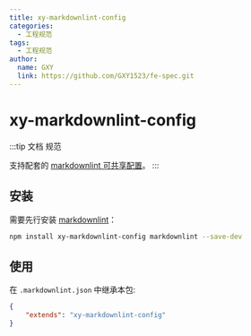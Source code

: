 ```yaml
---
title: xy-markdownlint-config
categories:
  - 工程规范
tags:
  - 工程规范
author:
  name: GXY
  link: https://github.com/GXY1523/fe-spec.git
---
```


# xy-markdownlint-config

:::tip
文档 规范

支持配套的 [markdownlint 可共享配置](https://www.npmjs.com/package/markdownlint#optionsconfig)。
:::


## 安装

需要先行安装 [markdownlint](https://www.npmjs.com/package/markdownlint)：

```bash
npm install xy-markdownlint-config markdownlint --save-dev
```

## 使用

在 `.markdownlint.json` 中继承本包:

```json
{
	"extends": "xy-markdownlint-config"
}
```
